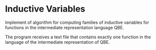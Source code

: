 # Inductive Variables

Implement of algorithm for computing families of inductive variables for functions in the intermediate representation language QBE.

The program receives a text file that contains exactly one function in the language of the intermediate representation of QBE.
